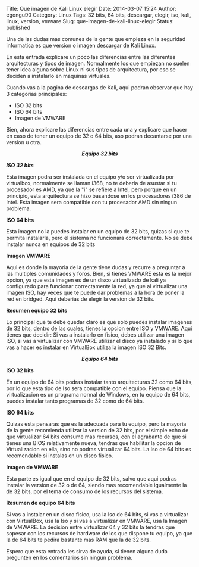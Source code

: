 Title: Que imagen de Kali Linux elegir
Date: 2014-03-07 15:24
Author: egongu90
Category: Linux
Tags: 32 bits, 64 bits, descargar, elegir, iso, kali, linux, version, vmware
Slug: que-imagen-de-kali-linux-elegir
Status: published

<div>

Una de las dudas mas comunes de la gente que empieza en la seguridad
informatica es que version o imagen descargar de Kali Linux.<!--more-->

</div>

<div>

</div>

<div>

En esta entrada explicare un poco las diferencias entre las diferentes
arquitecturas y tipos de imagen. Normalmente los que empiezan no suelen
tener idea alguna sobre Linux ni sus tipos de arquitectura, por eso se
deciden a instalarlo en maquinas virtuales.

</div>

<div>

</div>

<div>

Cuando vas a la pagina de descargas de Kali, aqui podran observar que
hay 3 categorias principales:

</div>

<div>

-   ISO 32 bits
-   ISO 64 bits
-   Imagen de VMWARE

</div>

<div>

</div>

<div>

Bien, ahora explicare las diferencias entre cada una y explicare que
hacer en caso de tener un equipo de 32 o 64 bits, aso podran decantarse
por una version u otra.

</div>

<div>

</div>

<div style="text-align: center;">

***Equipo 32 bits***

</div>

<div>

</div>

<div>

***ISO 32 bits***

</div>

<div>

</div>

<div>

Esta imagen podra ser instalada en el equipo y/o ser virtualizada por
virtualbox, normalmente se llaman i368, no te deberia de asustar si tu
procesador es AMD, ya que la "i" se refiere a Intel, pero porque en un
principio, esta arquitectura se hizo basandose en los procesadores i386
de Intel. Esta imagen sera compatible con tu procesador AMD sin ningun
problema.

</div>

<div>

</div>

<div>

**ISO 64 bits**

</div>

<div>

</div>

<div>

Esta imagen no la puedes instalar en un equipo de 32 bits, quizas si que
te permita instalarla, pero el sistema no funcionara correctamente. No
se debe instalar nunca en equipos de 32 bits

</div>

<div>

</div>

<div>

**Imagen VMWARE**

</div>

<div>

</div>

<div>

Aqui es donde la mayoria de la gente tiene dudas y recurre a preguntar a
las multiples comunidades y foros. Bien, si tienes VMWARE esta es la
mejor opcion, ya que esta imagen es de un disco virtualizado de kali ya
configurado para funcionar correctamente la red, ya que al virtualizar
una imagen ISO, hay veces que te puede dar problemas a la hora de poner
la red en bridged. Aqui deberias de elegir la version de 32 bits.

</div>

<div>

</div>

<div>

**Resumen equipo 32 bits**

</div>

<div>

</div>

<div>

Lo principal que te debe quedar claro es que solo puedes instalar
imagenes de 32 bits, dentro de las cuales, tienes la opcion entre ISO y
VMWARE. Aqui tienes que decidir: Si vas a instalarlo en fisico, debes
utilizar una imagen ISO, si vas a virtualizar con VMWARE utilizar el
disco ya instalado y si lo que vas a hacer es instalar en VirtualBox
utiliza la imagen ISO 32 Bits.

</div>

<div>

</div>

<div style="text-align: center;">

***Equipo 64 bits***

</div>

<div>

**ISO 32 bits**

</div>

<div>

</div>

<div>

En un equipo de 64 bits podras instalar tanto arquitecturas 32 como 64
bits, por lo que esta tipo de Iso sera compatible con el equipo. Piensa
que la virtualizacion es un programa normal de Windows, en tu equipo de
64 bits, puedes instalar tanto programas de 32 como de 64 bits.

</div>

<div>

</div>

<div>

**ISO 64 bits**

</div>

<div>

</div>

<div>

Quizas esta pensaras que es la adecuada para tu equipo, pero la mayoria
de la gente recomienda utilizar la version de 32 bits, por el simple
echo de que virtualizar 64 bits consume mas recursos, con el agrabante
de que si tienes una BIOS relativamente nueva, tendras que habilitar la
opcion de Virtualizacion en ella, sino no podras virtualizar 64 bits. La
Iso de 64 bits es recomendable si instalas en un disco fisico.

</div>

<div>

</div>

<div>

**Imagen de VMWARE**

</div>

<div>

</div>

<div>

Esta parte es igual que en el equipo de 32 bits, salvo que aqui podras
instalar la version de 32 o de 64, siendo mas recomendable igualmente la
de 32 bits, por el tema de consumo de los recursos del sistema.

</div>

<div>

</div>

<div>

**Resumen de equipo 64 bits**

</div>

<div>

</div>

<div>

Si vas a instalar en un disco fisico, usa la Iso de 64 bits, si vas a
virtualizar con VirtualBox, usa la Iso y si vas a virtualizar en VMWARE,
usa la Imagen de VMWARE. La decision entre virtualizar 64 y 32 bits la
tendras que sopesar con los recursos de hardware de los que dispone tu
equipo, ya que la de 64 bits te pedira bastante mas RAM que la de 32
bits.

</div>

<div>

</div>

<div>

Espero que esta entrada les sirva de ayuda, si tienen alguna duda
pregunten en los comentarios sin ningun problema.

</div>

<div>

</div>

 
